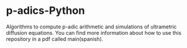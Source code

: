 # p-adics-Python
 Algorithms to compute p-adic arithmetic and simulations of ultrametric diffusion equations. You can find more information about how to use this repository in a pdf called main(spanish).
